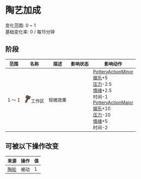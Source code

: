 # 陶艺加成  
变化范围: 0 ~ 1  
基础变化率: 0 / 每15分钟  
## 阶段  
范围  |  名称  |  描述  |  影响状态  |  影响动作  
----  |  ----  |  ----  |  ----  |  ----  
1 ～ 1  |  <img decoding="async" src="Sprite/Construction.png" style="width:20px;">工作区  |  轻微效果  |    |  [PotteryActionMinor](PotteryActionMinor.md)<br>[娱乐](Entertainment.md)+5<br>[压力](Stress.md)-2.5<br>[情绪](Morale.md)+2.5<br>时间-1<br>[PotteryActionMajor](PotteryActionMajor.md)<br>[娱乐](Entertainment.md)+10<br>[压力](Stress.md)-10<br>[情绪](Morale.md)+5<br>时间-2  
## 可被以下操作改变  
来源  |  操作  |  值  
----  |  ----  |  ----  
[陶轮](PotteryWheel.md)  |  被动  |  1  
